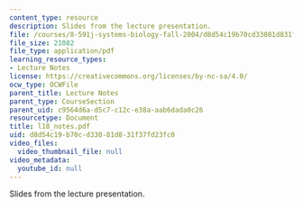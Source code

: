 ```yaml
---
content_type: resource
description: Slides from the lecture presentation.
file: /courses/8-591j-systems-biology-fall-2004/d8d54c19b70cd33081d831f37fd23fc0_l18_notes.pdf
file_size: 21082
file_type: application/pdf
learning_resource_types:
- Lecture Notes
license: https://creativecommons.org/licenses/by-nc-sa/4.0/
ocw_type: OCWFile
parent_title: Lecture Notes
parent_type: CourseSection
parent_uid: c9564d6a-d5c7-c12c-e38a-aab6dada0c26
resourcetype: Document
title: l18_notes.pdf
uid: d8d54c19-b70c-d330-81d8-31f37fd23fc0
video_files:
  video_thumbnail_file: null
video_metadata:
  youtube_id: null
---
```

Slides from the lecture presentation.